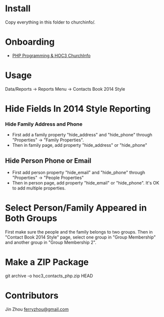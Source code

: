 Install
========

Copy everything in this folder to churchinfo/.

Onboarding
==========
- [PHP Programming & HOC3 ChurchInfo](https://docs.google.com/presentation/d/1YyWXjUEH5sB93nfboS0woosr5-lYBvdWVpNHIbqXgpE/edit#slide=id.p)

Usage
=====

Data/Reports -> Reports Menu -> Contacts Book 2014 Style

Hide Fields In 2014 Style Reporting
===================================

### Hide Family Address and Phone
- First add a family property "hide_address" and "hide_phone" through "Properties" -> "Family Properties".
- Then in family page, add property "hide_address" or "hide_phone"

## Hide Person Phone or Email
- First add person property "hide_email" and "hide_phone" through "Properties" -> "People Properties"
- Then in person page, add property "hide_email" or "hide_phone". It's OK to add multiple properties.

Select Person/Family Appeared in Both Groups
============================================

First make sure the people and the family belongs to two groups. 
Then in "Contact Book 2014 Style" page, select one group in "Group Membership" and another group in "Group Membership 2".

Make a ZIP Package
==================

git archive -o hoc3_contacts_php.zip HEAD

Contributors
============

Jin Zhou <ferryzhou@gmail.com>

